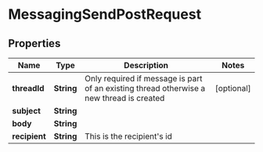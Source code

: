 

# MessagingSendPostRequest


## Properties

| Name | Type | Description | Notes |
|------------ | ------------- | ------------- | -------------|
|**threadId** | **String** | Only required if message is part of an existing thread otherwise a new thread is created |  [optional] |
|**subject** | **String** |  |  |
|**body** | **String** |  |  |
|**recipient** | **String** | This is the recipient&#39;s id |  |



